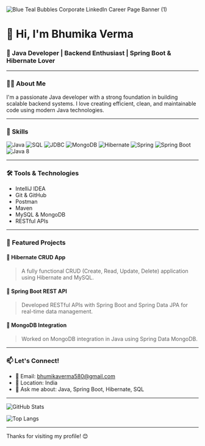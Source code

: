 ![Blue Teal Bubbles Corporate LinkedIn Career Page Banner (1)](https://github.com/user-attachments/assets/89fb20cf-18de-49fe-a07b-0122055da438)



# 👋 Hi, I'm Bhumika Verma

### 🚀 Java Developer | Backend Enthusiast | Spring Boot & Hibernate Lover

---

### 👩‍💻 About Me
I'm a passionate Java developer with a strong foundation in building scalable backend systems. I love creating efficient, clean, and maintainable code using modern Java technologies.

---

### 💼 Skills

![Java](https://img.shields.io/badge/Java-ED8B00?style=for-the-badge&logo=java&logoColor=white)
![SQL](https://img.shields.io/badge/SQL-336791?style=for-the-badge&logo=postgresql&logoColor=white)
![JDBC](https://img.shields.io/badge/JDBC-007396?style=for-the-badge)
![MongoDB](https://img.shields.io/badge/MongoDB-47A248?style=for-the-badge&logo=mongodb&logoColor=white)
![Hibernate](https://img.shields.io/badge/Hibernate-59666C?style=for-the-badge&logo=hibernate&logoColor=white)
![Spring](https://img.shields.io/badge/Spring-6DB33F?style=for-the-badge&logo=spring&logoColor=white)
![Spring Boot](https://img.shields.io/badge/Spring%20Boot-6DB33F?style=for-the-badge&logo=spring-boot&logoColor=white)
![Java 8](https://img.shields.io/badge/Java%208-orange?style=for-the-badge)

---

### 🛠️ Tools & Technologies
- IntelliJ IDEA
- Git & GitHub
- Postman
- Maven
- MySQL & MongoDB
- RESTful APIs

---

### 📂 Featured Projects

#### 📌 Hibernate CRUD App
> A fully functional CRUD (Create, Read, Update, Delete) application using Hibernate and MySQL.

#### 📌 Spring Boot REST API
> Developed RESTful APIs with Spring Boot and Spring Data JPA for real-time data management.

#### 📌 MongoDB Integration
> Worked on MongoDB integration in Java using Spring Data MongoDB.

---

### 📫 Let's Connect!
- 📧 Email: bhumikaverma580@gmail.com
- 📍 Location: India
- 💬 Ask me about: Java, Spring Boot, Hibernate, SQL

---

![GitHub Stats](https://github-readme-stats.vercel.app/api?username=bhoomikaverma&show_icons=true&theme=tokyonight)

![Top Langs](https://github-readme-stats.vercel.app/api/top-langs/?username=bhoomikaverma&layout=compact&theme=tokyonight)

---

Thanks for visiting my profile! 😊
